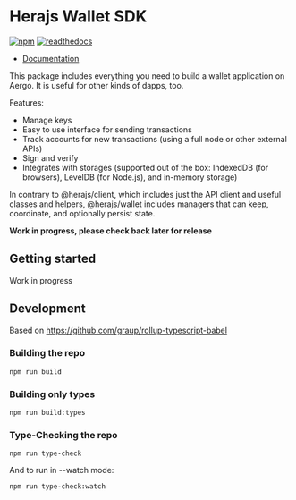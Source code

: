 # Herajs Wallet SDK

[![npm](https://img.shields.io/npm/v/@herajs/wallet.svg)](https://www.npmjs.com/package/@herajs/wallet) [![readthedocs](https://readthedocs.org/projects/herajswallet/badge/)](https://herajswallet.readthedocs.io/)

- [Documentation](https://herajswallet.readthedocs.io/)

This package includes everything you need to build a wallet application on Aergo.
It is useful for other kinds of dapps, too.

Features:

- Manage keys
- Easy to use interface for sending transactions
- Track accounts for new transactions (using a full node or other external APIs)
- Sign and verify
- Integrates with storages (supported out of the box: IndexedDB (for browsers), LevelDB (for Node.js), and in-memory storage)

In contrary to @herajs/client, which includes just the API client and useful classes and helpers,
@herajs/wallet includes managers that can keep, coordinate, and optionally persist state.

**Work in progress, please check back later for release**

## Getting started

Work in progress

## Development

Based on https://github.com/graup/rollup-typescript-babel

### Building the repo

```shell
npm run build
```

### Building only types

```shell
npm run build:types
```

### Type-Checking the repo

```shell
npm run type-check
```

And to run in --watch mode:

```shell
npm run type-check:watch
```
